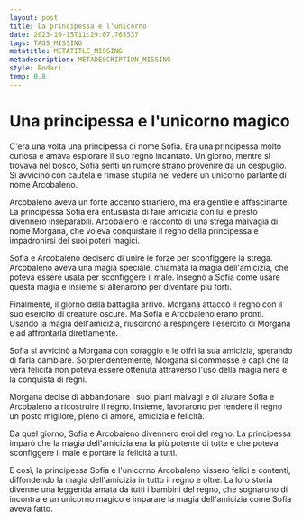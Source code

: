 ```yaml
---
layout: post
title: La principessa e l'unicorno
date: 2023-10-15T11:29:07.765537
tags: TAGS_MISSING
metatitle: METATITLE_MISSING
metadescription: METADESCRIPTION_MISSING
style: Rodari
temp: 0.8
---
```

# Una principessa e l'unicorno magico

C'era una volta una principessa di nome Sofia. Era una principessa molto curiosa e amava esplorare il suo regno incantato. Un giorno, mentre si trovava nel bosco, Sofia sentì un rumore strano provenire da un cespuglio. Si avvicinò con cautela e rimase stupita nel vedere un unicorno parlante di nome Arcobaleno.

Arcobaleno aveva un forte accento straniero, ma era gentile e affascinante. La principessa Sofia era entusiasta di fare amicizia con lui e presto divennero inseparabili. Arcobaleno le raccontò di una strega malvagia di nome Morgana, che voleva conquistare il regno della principessa e impadronirsi dei suoi poteri magici.

Sofia e Arcobaleno decisero di unire le forze per sconfiggere la strega. Arcobaleno aveva una magia speciale, chiamata la magia dell'amicizia, che poteva essere usata per sconfiggere il male. Insegnò a Sofia come usare questa magia e insieme si allenarono per diventare più forti.

Finalmente, il giorno della battaglia arrivò. Morgana attaccò il regno con il suo esercito di creature oscure. Ma Sofia e Arcobaleno erano pronti. Usando la magia dell'amicizia, riuscirono a respingere l'esercito di Morgana e ad affrontarla direttamente.

Sofia si avvicinò a Morgana con coraggio e le offrì la sua amicizia, sperando di farla cambiare. Sorprendentemente, Morgana si commosse e capì che la vera felicità non poteva essere ottenuta attraverso l'uso della magia nera e la conquista di regni.

Morgana decise di abbandonare i suoi piani malvagi e di aiutare Sofia e Arcobaleno a ricostruire il regno. Insieme, lavorarono per rendere il regno un posto migliore, pieno di amore, amicizia e felicità.

Da quel giorno, Sofia e Arcobaleno divennero eroi del regno. La principessa imparò che la magia dell'amicizia era la più potente di tutte e che poteva sconfiggere il male e portare la felicità a tutti.

E così, la principessa Sofia e l'unicorno Arcobaleno vissero felici e contenti, diffondendo la magia dell'amicizia in tutto il regno e oltre. La loro storia divenne una leggenda amata da tutti i bambini del regno, che sognarono di incontrare un unicorno magico e imparare la magia dell'amicizia come Sofia aveva fatto.

        